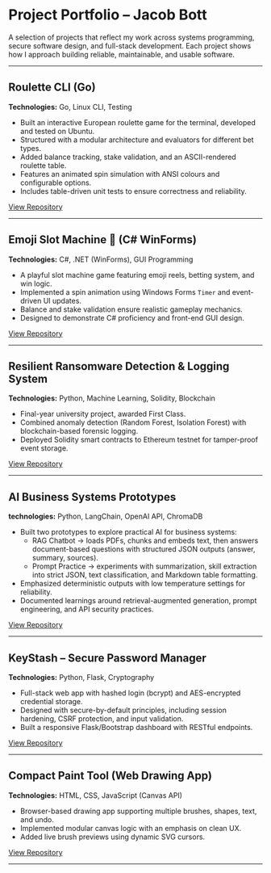 # Project Portfolio – Jacob Bott

A selection of projects that reflect my work across systems programming, secure software design, and full-stack development. Each project shows how I approach building reliable, maintainable, and usable software.

---

## Roulette CLI (Go)
**Technologies:** Go, Linux CLI, Testing
- Built an interactive European roulette game for the terminal, developed and tested on Ubuntu.
- Structured with a modular architecture and evaluators for different bet types.
- Added balance tracking, stake validation, and an ASCII-rendered roulette table.
- Features an animated spin simulation with ANSI colours and configurable options.
- Includes table-driven unit tests to ensure correctness and reliability.

[View Repository](https://github.com/torob-stack/roulette)

---

## Emoji Slot Machine 🎰 (C# WinForms)  
**Technologies:** C#, .NET (WinForms), GUI Programming  
- A playful slot machine game featuring emoji reels, betting system, and win logic.  
- Implemented a spin animation using Windows Forms `Timer` and event-driven UI updates.  
- Balance and stake validation ensure realistic gameplay mechanics.  
- Designed to demonstrate C# proficiency and front-end GUI design.  


[View Repository](https://github.com/torob-stack/c-EmojiSlots)

---

## Resilient Ransomware Detection & Logging System  
**Technologies:** Python, Machine Learning, Solidity, Blockchain  
- Final-year university project, awarded First Class.  
- Combined anomaly detection (Random Forest, Isolation Forest) with blockchain-based forensic logging.  
- Deployed Solidity smart contracts to Ethereum testnet for tamper-proof event storage.

[View Repository](https://github.com/torob-stack/AI-practice)

---

## AI Business Systems Prototypes
**technologies:** Python, LangChain, OpenAI API, ChromaDB
- Built two prototypes to explore practical AI for business systems:
  - RAG Chatbot → loads PDFs, chunks and embeds text, then answers document-based questions with structured JSON outputs (answer, summary, sources).
  - Prompt Practice → experiments with summarization, skill extraction into strict JSON, text classification, and Markdown table formatting.
- Emphasized deterministic outputs with low temperature settings for reliability.
- Documented learnings around retrieval-augmented generation, prompt engineering, and API security practices.

[View Repository](https://github.com/torob-stack/ransomware-detection-ml-blockchain)

---

## KeyStash – Secure Password Manager  
**Technologies:** Python, Flask, Cryptography  
- Full-stack web app with hashed login (bcrypt) and AES-encrypted credential storage.  
- Designed with secure-by-default principles, including session hardening, CSRF protection, and input validation.  
- Built a responsive Flask/Bootstrap dashboard with RESTful endpoints.

[View Repository](https://github.com/torob-stack/KeyStash)

---

## Compact Paint Tool (Web Drawing App)  
**Technologies:** HTML, CSS, JavaScript (Canvas API)  
- Browser-based drawing app supporting multiple brushes, shapes, text, and undo.  
- Implemented modular canvas logic with an emphasis on clean UX.  
- Added live brush previews using dynamic SVG cursors.

[View Repository](https://github.com/torob-stack/paint-widget)

---

